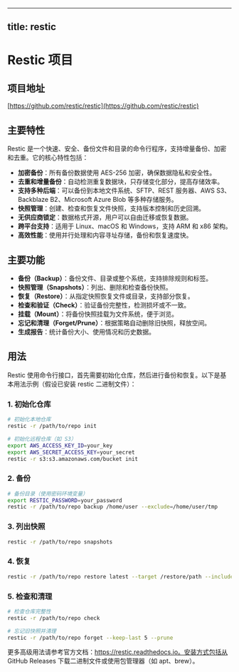 
---
title: restic
---

# Restic 项目

## 项目地址
[https://github.com/restic/restic](https://github.com/restic/restic)

## 主要特性
Restic 是一个快速、安全、备份文件和目录的命令行程序，支持增量备份、加密和去重。它的核心特性包括：
- **加密备份**：所有备份数据使用 AES-256 加密，确保数据隐私和安全性。
- **去重和增量备份**：自动检测重复数据块，只存储变化部分，提高存储效率。
- **支持多种后端**：可以备份到本地文件系统、SFTP、REST 服务器、AWS S3、Backblaze B2、Microsoft Azure Blob 等多种存储服务。
- **快照管理**：创建、检查和恢复文件快照，支持版本控制和历史回溯。
- **无供应商锁定**：数据格式开源，用户可以自由迁移或恢复数据。
- **跨平台支持**：适用于 Linux、macOS 和 Windows，支持 ARM 和 x86 架构。
- **高效性能**：使用并行处理和内容寻址存储，备份和恢复速度快。

## 主要功能
- **备份（Backup）**：备份文件、目录或整个系统，支持排除规则和标签。
- **快照管理（Snapshots）**：列出、删除和检查备份快照。
- **恢复（Restore）**：从指定快照恢复文件或目录，支持部分恢复。
- **检查和验证（Check）**：验证备份完整性，检测损坏或不一致。
- **挂载（Mount）**：将备份快照挂载为文件系统，便于浏览。
- **忘记和清理（Forget/Prune）**：根据策略自动删除旧快照，释放空间。
- **生成报告**：统计备份大小、使用情况和历史数据。

## 用法
Restic 使用命令行接口，首先需要初始化仓库，然后进行备份和恢复。以下是基本用法示例（假设已安装 restic 二进制文件）：

### 1. 初始化仓库
```bash
# 初始化本地仓库
restic -r /path/to/repo init

# 初始化远程仓库（如 S3）
export AWS_ACCESS_KEY_ID=your_key
export AWS_SECRET_ACCESS_KEY=your_secret
restic -r s3:s3.amazonaws.com/bucket init
```

### 2. 备份
```bash
# 备份目录（使用密码环境变量）
export RESTIC_PASSWORD=your_password
restic -r /path/to/repo backup /home/user --exclude=/home/user/tmp
```

### 3. 列出快照
```bash
restic -r /path/to/repo snapshots
```

### 4. 恢复
```bash
restic -r /path/to/repo restore latest --target /restore/path --include /home/user/docs
```

### 5. 检查和清理
```bash
# 检查仓库完整性
restic -r /path/to/repo check

# 忘记旧快照并清理
restic -r /path/to/repo forget --keep-last 5 --prune
```

更多高级用法请参考官方文档：https://restic.readthedocs.io。安装方式包括从 GitHub Releases 下载二进制文件或使用包管理器（如 apt、brew）。
